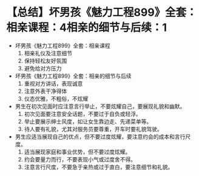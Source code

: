 # 【总结】坏男孩《魅力工程899》全套：相亲课程：4相亲的细节与后续：1

-   坏男孩《魅力工程899》全套：相亲课程
    1.  相亲礼仪及注意细节
    2.  保持轻松友好氛围
    3.  避免给对方压力
-   坏男孩《魅力工程899》全套：相亲的细节与后续
    1.  重视对方讲话，表现诚意
    2.  注意外表干净得体
    3.  仪态优雅，不粗俗，不炫耀
-   男生在初次见面时应注意言行举止，不要炫耀自己，要展现礼貌和幽默。
    1.  初次见面要注意安全话题，不要过于自负或轻浮。
    2.  举止要展示绅士风度，如让女生靠边走、先递菜单等。
    3.  待人要有礼貌，尤其对服务员要尊重，开车时要礼貌驾驶。
-   男生应适当展现自己的优点，但不要过度炫耀，要注意约会的成本和言行尺度。
    1.  适当展现家庭和事业优势，但不要过度炫耀。
    2.  约会要量力而行，不要表现小气或过度舍不得。
    3.  注意言行尺度，不要急于亲热或过于直白，要注意细节和礼貌。